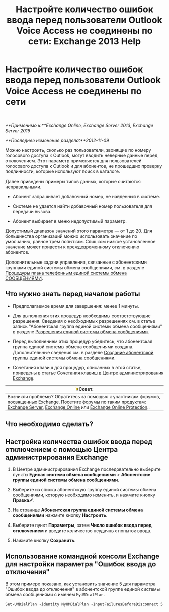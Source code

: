 ﻿---
title: 'Настройте количество ошибок ввода перед пользователи Outlook Voice Access не соединены по сети: Exchange 2013 Help'
TOCTitle: Настройте количество ошибок ввода перед пользователи Outlook Voice Access не соединены по сети
ms:assetid: 64c13d17-a26a-4c9b-b495-bd69c716456a
ms:mtpsurl: https://technet.microsoft.com/ru-ru/library/Ee423547(v=EXCHG.150)
ms:contentKeyID: 50488332
ms.date: 05/22/2018
mtps_version: v=EXCHG.150
ms.translationtype: MT
---

# Настройте количество ошибок ввода перед пользователи Outlook Voice Access не соединены по сети

 

_**Применимо к:**Exchange Online, Exchange Server 2013, Exchange Server 2016_

_**Последнее изменение раздела:**2012-11-09_

Можно настроить, сколько раз пользователи, звонящие по номеру голосового доступа к Outlook, могут вводить неверные данные перед отключением. Этот параметр применяется для пользователей голосового доступа к Outlook и для абонентов, не прошедших проверку подлинности, которые используют поиск в каталоге.

Далее приведены примеры типов данных, которые считаются неправильными.

  - Абонент запрашивает добавочный номер, не найденный в системе.

  - Системе не удается найти добавочный номер пользователя для передачи вызова.

  - Абонент выбирает в меню недопустимый параметр.

Допустимый диапазон значений этого параметра — от 1 до 20. Для большинства организаций можно использовать значение по умолчанию, равное трем попыткам. Слишком низкое установленное значение может привести к преждевременному отключению абонентов.

Дополнительные задачи управления, связанные с абонентскими группами единой системы обмена сообщениями, см. в разделе [Процедуры плана телефонным единой системы обмена СООБЩЕНИЯМИ](um-dial-plan-procedures-exchange-2013-help.md).

## Что нужно знать перед началом работы

  - Предполагаемое время для завершения: менее 1 минуты.

  - Для выполнения этих процедур необходимы соответствующие разрешения. Сведения о необходимых разрешениях см. в статье запись "Абонентская группа единой системы обмена сообщениями" в разделе [Разрешения единой системы обмена сообщениями](unified-messaging-permissions-exchange-2013-help.md).

  - Перед выполнением этих процедур убедитесь, что абонентская группа единой системы обмена сообщениями создана. Дополнительные сведения см. в разделе [Создание абонентской группы единой системы обмена сообщениями](create-a-um-dial-plan-exchange-2013-help.md).

  - Сочетания клавиш для процедур, описанных в этой статье, приведены в статье [Сочетания клавиш в Центре администрирования Exchange](keyboard-shortcuts-in-the-exchange-admin-center-exchange-online-protection-help.md).

<table>
<thead>
<tr class="header">
<th><img src="images/Bb124558.tip(EXCHG.150).gif" title="Совет" alt="Совет" />Совет.</th>
</tr>
</thead>
<tbody>
<tr class="odd">
<td>Возникли проблемы? Обратитесь за помощью к участникам форумов, посвященных Exchange. Посетите форумы по таким продуктам: <a href="https://go.microsoft.com/fwlink/p/?linkid=60612">Exchange Server</a>, <a href="https://go.microsoft.com/fwlink/p/?linkid=267542">Exchange Online</a> или <a href="https://go.microsoft.com/fwlink/p/?linkid=285351">Exchange Online Protection</a>..</td>
</tr>
</tbody>
</table>


## Что необходимо сделать?

## Настройка количества ошибок ввода перед отключением с помощью Центра администрирования Exchange

1.  В Центре администрирования Exchange последовательно выберите пункты **Единая система обмена сообщениями** \> **Абонентские группы единой системы обмена сообщениями**.

2.  Выберите из списка абонентскую группу единой системы обмена сообщениями, которую необходимо изменить, и нажмите кнопку **Правка**![Значок редактирования](images/Bb124582.6f53ccb2-1f13-4c02-bea0-30690e6ea71d(EXCHG.150).gif "Значок редактирования").

3.  На странице **Абонентская группа единой системы обмена сообщениями** нажмите кнопку **Настроить**.

4.  Выберите пункт **Параметры**, затем **Число ошибок ввода перед отключением** и введите количество неудачных попыток ввода.

5.  Нажмите кнопку **Сохранить**.

## Использование командной консоли Exchange для настройки параметра "Ошибок ввода до отключения"

В этом примере показано, как установить значение 5 для параметра "Ошибок ввода до отключения" в абонентской группе единой системы обмена сообщениями с именем `MyUMDialPlan`.

    Set-UMDialPlan -identity MyUMDialPlan -InputFailuresBeforeDisconnect 5

